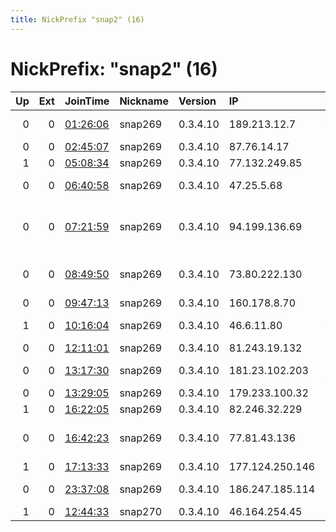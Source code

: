 ```yaml
---
title: NickPrefix "snap2" (16)
---
```


# NickPrefix: "snap2" (16)

|   Up |   Ext | JoinTime                                                                                            | Nickname   | Version   | IP              | AS                                           | CC   |   ORp |   Dirp | OS    | Contact   |   eFamMembers |
|-----:|------:|:----------------------------------------------------------------------------------------------------|:-----------|:----------|:----------------|:---------------------------------------------|:-----|------:|-------:|:------|:----------|--------------:|
|    0 |     0 | [01:26:06](https://metrics.torproject.org/rs.html#details/92D4F2A3BACA289515147EA5D1B719B86736E2FB) | snap269    | 0.3.4.10  | 189.213.12.7    | Axtel, S.A.B. de C.V.                        | mx   | 37847 |      0 | Linux | None      |             1 |
|    0 |     0 | [02:45:07](https://metrics.torproject.org/rs.html#details/4C0D25485DB662B578E0AF6072188A1CD9311A19) | snap269    | 0.3.4.10  | 87.76.14.17     | Telecom.ru Ltd                               | ru   | 42587 |      0 | Linux | None      |             1 |
|    1 |     0 | [05:08:34](https://metrics.torproject.org/rs.html#details/C22CDC2D443D3E45137782FC7E0AEC66CC0DE81B) | snap269    | 0.3.4.10  | 77.132.249.85   | SFR SA                                       | fr   | 33849 |      0 | Linux | None      |             1 |
|    0 |     0 | [06:40:58](https://metrics.torproject.org/rs.html#details/AC61235231BCAFEC26C723CC11F9A87804AE33C8) | snap269    | 0.3.4.10  | 47.25.5.68      | Charter Communications                       | us   | 41889 |      0 | Linux | None      |             1 |
|    0 |     0 | [07:21:59](https://metrics.torproject.org/rs.html#details/70EFB172A1DBCDDC3EF8D00129BE826BA004459D) | snap269    | 0.3.4.10  | 94.199.136.69   | isfahan university of medical sciences &amp; | ir   | 36239 |      0 | Linux | None      |             1 |
|    0 |     0 | [08:49:50](https://metrics.torproject.org/rs.html#details/EA4FA3BA43A1642BD0BFA1831469A6F0D37E8E6F) | snap269    | 0.3.4.10  | 73.80.222.130   | Comcast Cable Communications, LLC            | us   | 40645 |      0 | Linux | None      |             1 |
|    0 |     0 | [09:47:13](https://metrics.torproject.org/rs.html#details/0B36D1C2EFE5D813F3D541D174BE20B338B665BF) | snap269    | 0.3.4.10  | 160.178.8.70    | MT-MPLS                                      | ma   | 44869 |      0 | Linux | None      |             1 |
|    1 |     0 | [10:16:04](https://metrics.torproject.org/rs.html#details/E7E40581F289FEFD42F7525CDFF126A6663EF8C8) | snap269    | 0.3.4.10  | 46.6.11.80      | Xtra Telecom S.A.                            | es   | 40749 |      0 | Linux | None      |             1 |
|    0 |     0 | [12:11:01](https://metrics.torproject.org/rs.html#details/974FC922E7FAD6DF90ADC21BEC69810E5AF68FFC) | snap269    | 0.3.4.10  | 81.243.19.132   | Proximus NV                                  | be   | 44759 |      0 | Linux | None      |             1 |
|    0 |     0 | [13:17:30](https://metrics.torproject.org/rs.html#details/D6B0AC6E5A8594E2D7985910031F64B1786B02C7) | snap269    | 0.3.4.10  | 181.23.102.203  | Telefonica de Argentina                      | ar   | 37603 |      0 | Linux | None      |             1 |
|    0 |     0 | [13:29:05](https://metrics.torproject.org/rs.html#details/D60F6305FD7822166D54BC1BA823F89EED910CEF) | snap269    | 0.3.4.10  | 179.233.100.32  | CLARO S.A.                                   | br   | 38697 |      0 | Linux | None      |             1 |
|    1 |     0 | [16:22:05](https://metrics.torproject.org/rs.html#details/590EEA01AE4F9D16356A1F201615C7D1CD0EFE2D) | snap269    | 0.3.4.10  | 82.246.32.229   | Free SAS                                     | fr   | 41899 |      0 | Linux | None      |             1 |
|    0 |     0 | [16:42:23](https://metrics.torproject.org/rs.html#details/B1A57D2590EDD9E300A6AA4317E916BE1D92043F) | snap269    | 0.3.4.10  | 77.81.43.136    | Information Technology Company ITC           | ir   | 41513 |      0 | Linux | None      |             1 |
|    1 |     0 | [17:13:33](https://metrics.torproject.org/rs.html#details/F976058AF42C9BB8A1A8F9BA9FAAFC14F9F6CDC7) | snap269    | 0.3.4.10  | 177.124.250.146 | Mundivox LTDA                                | br   | 45545 |      0 | Linux | None      |             1 |
|    0 |     0 | [23:37:08](https://metrics.torproject.org/rs.html#details/E59091957E45621ADB944D57CAA9B4114DE75077) | snap269    | 0.3.4.10  | 186.247.185.114 | Telemar Norte Leste S.A.                     | br   | 36989 |      0 | Linux | None      |             1 |
|    1 |     0 | [12:44:33](https://metrics.torproject.org/rs.html#details/5B0B513279DEBC350A8DA0FF29D16D46E8048714) | snap270    | 0.3.4.10  | 46.164.254.45   | Ic-voronezh                                  | ru   | 38453 |      0 | Linux | None      |             1 |
